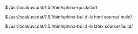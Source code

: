 $  /usr/local/uvcdat/1.5.1/bin/sphinx-quickstart 

$ /usr/local/uvcdat/1.5.1/bin/sphinx-build -b html source/ build/

$ /usr/local/uvcdat/1.5.1/bin/sphinx-build -b latex source/ build/

